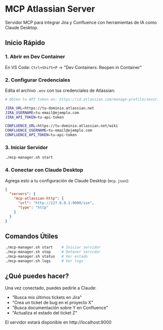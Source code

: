 # MCP Atlassian Server

Servidor MCP para integrar Jira y Confluence con herramientas de IA como Claude Desktop.

## Inicio Rápido

### 1. Abrir en Dev Container
En VS Code: `Ctrl+Shift+P` → "Dev Containers: Reopen in Container"

### 2. Configurar Credenciales
Edita el archivo `.env` con tus credenciales de Atlassian:

```bash
# Obtén tu API token en: https://id.atlassian.com/manage-profile/security/api-tokens

JIRA_URL=https://tu-dominio.atlassian.net
JIRA_USERNAME=tu-email@ejemplo.com
JIRA_API_TOKEN=tu-api-token

CONFLUENCE_URL=https://tu-dominio.atlassian.net/wiki
CONFLUENCE_USERNAME=tu-email@ejemplo.com  
CONFLUENCE_API_TOKEN=tu-api-token
```

### 3. Iniciar Servidor
```bash
./mcp-manager.sh start
```

### 4. Conectar con Claude Desktop
Agrega esto a tu configuración de Claude Desktop (`mcp.json`):

```json
{
  "servers": {
    "mcp-atlassian-http": {
      "url": "http://127.0.0.1:9000/sse",
      "type": "http"
    }
  }
}
```

## Comandos Útiles

```bash
./mcp-manager.sh start    # Iniciar servidor
./mcp-manager.sh stop     # Detener servidor  
./mcp-manager.sh status   # Ver estado
./mcp-manager.sh logs     # Ver logs
```

## ¿Qué puedes hacer?

Una vez conectado, puedes pedirle a Claude:
- "Busca mis últimos tickets en Jira"
- "Crea un ticket de bug en el proyecto X"
- "Busca documentación sobre Y en Confluence"
- "Actualiza el estado del ticket Z"

El servidor estará disponible en http://localhost:9000

